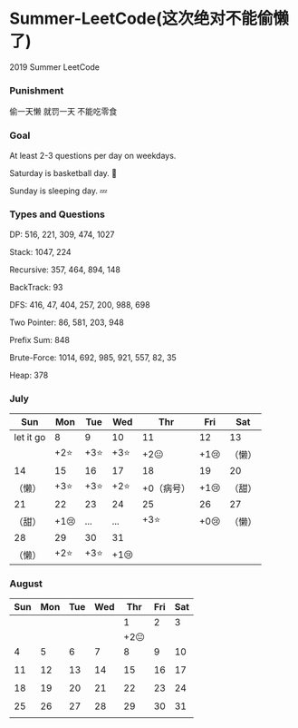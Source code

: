 # Summer-LeetCode(这次绝对不能偷懒了)
2019 Summer LeetCode

### Punishment
偷一天懒
就罚一天
不能吃零食 

### Goal 
At least 2-3 questions per day on weekdays.

Saturday is basketball day. :basketball:

Sunday is sleeping day. :zzz:

### Types and Questions
DP: 516, 221, 309, 474, 1027

Stack: 1047, 224

Recursive: 357, 464, 894, 148

BackTrack: 93

DFS: 416, 47, 404, 257, 200, 988, 698

Two Pointer: 86, 581, 203, 948

Prefix Sum: 848

Brute-Force: 1014, 692, 985, 921, 557, 82, 35

Heap: 378

### July

|   Sun   | Mon | Tue | Wed | Thr | Fri | Sat |
|---------|-----|-----|-----|-----|-----|-----|
|let it go|  8  |  9  |  10 |  11 |  12 |  13 |
|         |+2:star:|+3:star:|+3:star:|+2:neutral_face:|+1:cry:|（懒）|
|    14   |  15 |  16 |  17 |  18 |  19 |  20 |
|（懒）|+3:star:|+3:star:|+2:star:|+0（病号）|+1:cry:|（甜）|
|    21   |  22 |  23 |  24 |  25 |  26 |  27 |
|（甜）|+1:cry:|...|...|+3:star:|+0:cry:|（懒）|
|    28   |  29 |  30 |  31 |     |     |     |
|（懒）|+2:star:|+3:star:|+1:cry:|     |     |     |

### August

|   Sun   | Mon | Tue | Wed | Thr | Fri | Sat |
|---------|-----|-----|-----|-----|-----|-----|
|         |     |     |     |  1  |  2  |  3  |
| | | | |+2:neutral_face:| | |
|    4    |  5  |  6  |  7  |  8  |  9  |  10 |
| | | | | | | |
|    11   |  12 |  13 |  14 |  15 |  16 |  17 |
| | | | | | | |
|    18   |  19 |  20 |  21 |  22 |  23 |  24 |
| | | | | | | |
|    25   |  26 |  27 |  28 |  29 |  30 |  31 |
| | | | | | | |

